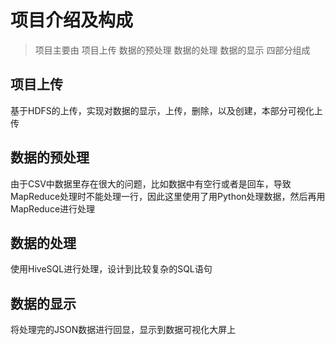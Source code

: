 # 项目介绍及构成
> 项目主要由 项目上传 数据的预处理 数据的处理 数据的显示 四部分组成
## 项目上传
基于HDFS的上传，实现对数据的显示，上传，删除，以及创建，本部分可视化上传

## 数据的预处理
由于CSV中数据里存在很大的问题，比如数据中有空行或者是回车，导致MapReduce处理时不能处理一行，因此这里使用了用Python处理数据，然后再用MapReduce进行处理

## 数据的处理
使用HiveSQL进行处理，设计到比较复杂的SQL语句

## 数据的显示
将处理完的JSON数据进行回显，显示到数据可视化大屏上




